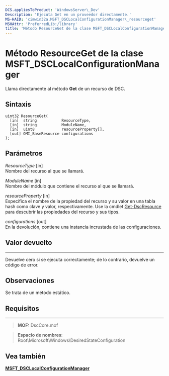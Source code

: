 ```yaml
---
DCS.appliesToProduct: 'WindowsServer\_Dev'
Description: 'Ejecuta Get en un proveedor directamente.'
MS-HAID: 'cimwin32a.MSFT_DSCLocalConfigurationManager\_resourceget'
MSHAttr: 'PreferredLib:/library'
title: 'Método ResourceGet de la clase MSFT_DSCLocalConfigurationManager'
---
```


# Método ResourceGet de la clase MSFT_DSCLocalConfigurationManager

Llama directamente al método **Get** de un recurso de DSC.

Sintaxis
------

```mof
uint32 ResourceGet(
  [in]  string           ResourceType,
  [in]  string           ModuleName,
  [in]  uint8            resourceProperty[],
  [out] OMI_BaseResource configurations
);
```

Parámetros
----------

*ResourceType* \[in\]  
Nombre del recurso al que se llamará.

*ModuleName* \[in\]  
Nombre del módulo que contiene el recurso al que se llamará.

*resourceProperty* \[in\]  
Especifica el nombre de la propiedad del recurso y su valor en una tabla hash como clave y valor, respectivamente. Use la
cmdlet [Get-DscResource](https://technet.microsoft.com/en-us/library/dn521625.aspx) para descubrir las propiedades del recurso y sus tipos.

*configurations* \[out\]  
En la devolución, contiene una instancia incrustada de las configuraciones.

## Valor devuelto
------------

Devuelve cero si se ejecuta correctamente; de lo contrario, devuelve un código de error.

## Observaciones

Se trata de un método estático.

## Requisitos
------------
>**MOF:** DscCore.mof

>**Espacio de nombres**: Root\Microsoft\Windows\DesiredStateConfiguration


## Vea también


[**MSFT_DSCLocalConfigurationManager**](msft-dsclocalconfigurationmanager.md)


 

 





<!--HONumber=Apr16_HO2-->


